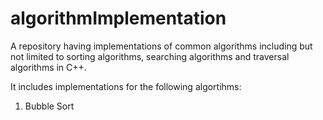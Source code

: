 # algorithmImplementation
A repository having implementations of common algorithms including but not limited to sorting algorithms, searching algorithms and traversal algorithms in C++.

It includes implementations for the following algortihms:
1. Bubble Sort
